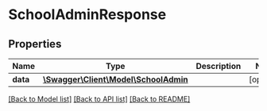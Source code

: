 # SchoolAdminResponse

## Properties
Name | Type | Description | Notes
------------ | ------------- | ------------- | -------------
**data** | [**\Swagger\Client\Model\SchoolAdmin**](SchoolAdmin.md) |  | [optional] 

[[Back to Model list]](../../README.md#documentation-for-models) [[Back to API list]](../../README.md#documentation-for-api-endpoints) [[Back to README]](../../README.md)

